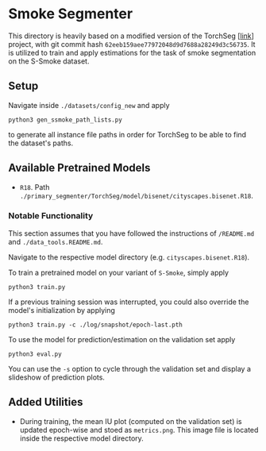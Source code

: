 # Smoke Segmenter

This directory is heavily based on a modified version of the TorchSeg [[link](https://github.com/ycszen/TorchSeg)] project, with git commit hash `62eeb159aee77972048d9d7688a28249d3c56735`. It is utilized to train and apply estimations for the task of smoke segmentation on the S-Smoke dataset.

## Setup

Navigate inside `./datasets/config_new` and apply
```
python3 gen_ssmoke_path_lists.py
```
to generate all instance file paths in order for TorchSeg to be able to find the dataset's paths.

## Available Pretrained Models

- `R18`. Path `./primary_segmenter/TorchSeg/model/bisenet/cityscapes.bisenet.R18`.

### Notable Functionality

This section assumes that you have followed the instructions of `/README.md` and `./data_tools.README.md`.

Navigate to the respective model directory (e.g. `cityscapes.bisenet.R18`).

To train a pretrained model on your variant of `S-Smoke`, simply apply
```
python3 train.py
```
If a previous training session was interrupted, you could also override the model's initialization by applying
```
python3 train.py -c ./log/snapshot/epoch-last.pth
```
To use the model for prediction/estimation on the validation set apply
```
python3 eval.py
```
You can use the `-s` option to cycle through the validation set and display a slideshow of prediction plots.

<!-- {fig0.png} -->

## Added Utilities

- During training, the mean IU plot (computed on the validation set) is updated epoch-wise and stoed as `metrics.png`. This image file is located inside the respective model directory.